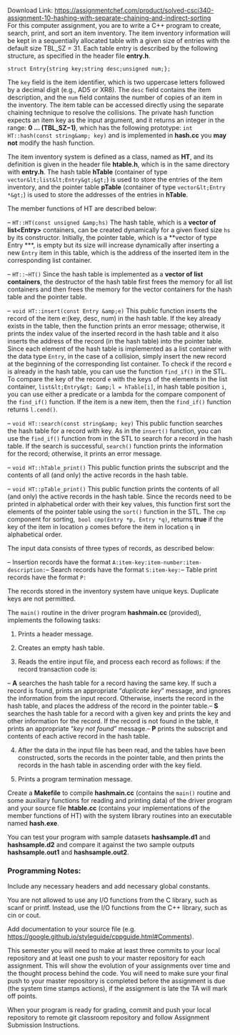 Download Link: https://assignmentchef.com/product/solved-csci340-assignment-10-hashing-with-separate-chaining-and-indirect-sorting
<br>
For this computer assignment, you are to write a C++ program to create, search, print, and sort an item inventory. The item inventory information will be kept in a sequentially allocated table with a given size of entries with the default size TBL_SZ = 31. Each table entry is described by the following structure, as specified in the header file **entry.h**.

`struct Entry{string key;string desc;unsigned num;};`

The `key` field is the item identifier, which is two uppercase letters followed by a decimal digit (e.g., AD5 or XR8). The `desc` field contains the item description, and the `num` field contains the number of copies of an item in the inventory. The item table can be accessed directly using the separate chaining technique to resolve the collisions. The private hash function expects an item key as the input argument, and it returns an integer in the range: **0 … (TBL_SZ−1)**, which has the following prototype: `int HT::hash(const string&amp; key)` and is implemented in **hash.cc** you **may not** modify the hash function.

The item inventory system is defined as a class, named as **HT**, and its definition is given in the header file **htable.h**, which is in the same directory with **entry.h**. The hash table **hTable** (container of type `vector&lt;list&lt;Entry&gt;&gt;`) is used to store the entries of the item inventory, and the pointer table **pTable** (container of type `vector&lt;Entry *&gt;`) is used to store the addresses of the entries in **hTable**.

The member functions of HT are described below:

– `HT::HT(const unsigned &amp;hs)` The hash table, which is a **vector of list&lt;Entry&gt;** containers, can be created dynamically for a given fixed size `hs` by its constructor. Initially, the pointer table, which is a **vector of type Entry ***, is empty but its size will increase dynamically after inserting a new `Entry` item in this table, which is the address of the inserted item in the corresponding list container.

– `HT::~HT()` Since the hash table is implemented as a **vector of list containers**, the destructor of the hash table first frees the memory for all list containers and then frees the memory for the vector containers for the hash table and the pointer table.

– `void HT::insert(const Entry &amp;e)` This public function inserts the record of the item e:(key, desc, num) in the hash table. If the key already exists in the table, then the function prints an error message; otherwise, it prints the index value of the inserted record in the hash table and it also inserts the address of the record (in the hash table) into the pointer table. Since each element of the hash table is implemented as a list container with the data type `Entry`, in the case of a collision, simply insert the new record at the beginning of the corresponding list container. To check if the record `e` is already in the hash table, you can use the function `find_if()` in the STL. To compare the key of the record `e` with the keys of the elements in the list container, `list&lt;Entry&gt; &amp;l = hTable[i]`, in hash table position `i`, you can use either a predicate or a lambda for the compare component of the `find_if()` function. If the item is a new item, then the `find_if()` function returns `l.cend()`.

– `void HT::search(const string&amp; key)` This public function searches the hash table for a record with key. As in the `insert()` function, you can use the `find_if()` function from in the STL to search for a record in the hash table. If the search is successful, `search()` function prints the information for the record; otherwise, it prints an error message.

– `void HT::hTable_print()` This public function prints the subscript and the contents of all (and only) the active records in the hash table.

– `void HT::pTable_print()` This public function prints the contents of all (and only) the active records in the hash table. Since the records need to be printed in alphabetical order with their key values, this function first sort the elements of the pointer table using the `sort()` function in the STL. The `cmp` component for sorting,` bool cmp(Entry *p, Entry *q)`, returns **true** if the key of the item in location `p` comes before the item in location `q` in alphabetical order.

The input data consists of three types of records, as described below:

– Insertion records have the format `A:item-key:item-number:item-description:`– Search records have the format `S:item-key:`– Table print records have the format `P:`

The records stored in the inventory system have unique keys. Duplicate keys are not permitted.

The `main()` routine in the driver program **hashmain.cc** (provided), implements the following tasks:

1. Prints a header message.

2. Creates an empty hash table.

3. Reads the entire input file, and process each record as follows: if the record transaction code is:

– **A** searches the hash table for a record having the same key. If such a record is found, prints an appropriate “*duplicate key*” message, and ignores the information from the input record. Otherwise, inserts the record in the hash table, and places the address of the record in the pointer table.– **S** searches the hash table for a record with a given key and prints the key and other information for the record. If the record is not found in the table, it prints an appropriate “*key not found*” message.– **P** prints the subscript and contents of each active record in the hash table.

4. After the data in the input file has been read, and the tables have been constructed, sorts the records in the pointer table, and then prints the records in the hash table in ascending order with the key field.

5. Prints a program termination message.

Create a **Makefile** to compile **hashmain.cc** (contains the `main()` routine and some auxiliary functions for reading and printing data) of the driver program and your source file **htable.cc** (contains your implementations of the member functions of HT) with the system library routines into an executable named **hash.exe**.

You can test your program with sample datasets **hashsample.d1** and **hashsample.d2** and compare it against the two sample outputs **hashsample.out1** and **hashsample.out2**.

### Programming Notes:

Include any necessary headers and add necessary global constants.

You are not allowed to use any I/O functions from the C library, such as scanf or printf. Instead, use the I/O functions from the C++ library, such as cin or cout.

Add documentation to your source file (e.g. https://google.github.io/styleguide/cppguide.html#Comments).

This semester you will need to make at least three commits to your local repository and at least one push to your master repository for each assignment. This will show the evolution of your assignments over time and the thought process behind the code. You will need to make sure your final push to your master repository is completed before the assignment is due (the system time stamps actions), if the assignment is late the TA will mark off points.

When your program is ready for grading, commit and push your local repository to remote git classroom repository and follow Assignment Submission Instructions.